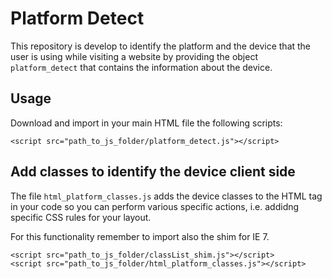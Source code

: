 # Platform Detect

This repository is develop to identify the platform and the device that the user is using while visiting a website by providing the object ```platform_detect``` that contains the information about the device.

## Usage

Download and import in your main HTML file the following scripts:

```
<script src="path_to_js_folder/platform_detect.js"></script>
```

## Add classes to identify the device client side

The file ```html_platform_classes.js``` adds the device classes to the HTML tag in your code so you can perform various specific actions, i.e. addidng specific CSS rules for your layout.

For this functionality remember to import also the shim for IE 7.

```
<script src="path_to_js_folder/classList_shim.js"></script>
<script src="path_to_js_folder/html_platform_classes.js"></script>
```
